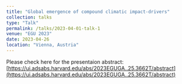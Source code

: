 ```yaml
---
title: "Global emergence of compound climatic impact-drivers"
collection: talks
type: "Talk"
permalink: /talks/2023-04-01-talk-1
venue: "EGU 2023"
date: 2023-04-26
location: "Vienna, Austria"
---
```


Please check here for the presentaion abstract: [https://ui.adsabs.harvard.edu/abs/2023EGUGA..25.3662T/abstract](https://ui.adsabs.harvard.edu/abs/2023EGUGA..25.3662T/abstract)

